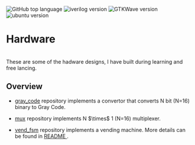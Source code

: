 ![GitHub top language](https://img.shields.io/github/languages/top/Raghav-Bell/Hardware?color=orange)
![iverilog version](https://img.shields.io/badge/iverilog-v10.3-blue)
![GTKWave version](https://img.shields.io/badge/GTKWave-v3.3.103-blue)
![ubuntu version](https://img.shields.io/badge/ubuntu-v20.04.4-blue)


# Hardware

<br/>These are some of the hadware designs, I have built during learning and free lancing.
<h2> Overview </h2>
<ul>
  <li><p> <a href="./gray_code">gray_code</a> repository implements a convertor that converts N bit (N=16) binary to Gray Code.</p></li>
  <li><p> <a href="./mux">mux</a> repository implements N $\times$ 1 (N=16) multiplexer.</p></li>
  <li><p> <a href="./vend_fsm">vend_fsm</a> repository implements a vending machine. More details can be found in <a href="./vend_fsm/ReadMe_vend.md">README </a>. </p></li>
</ul>

